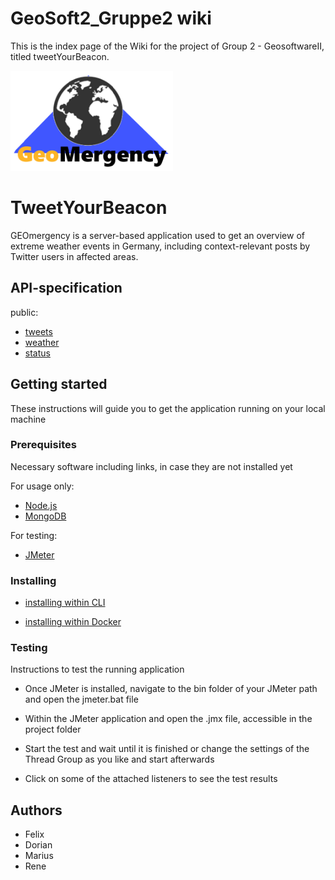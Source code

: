 # GeoSoft2_Gruppe2 wiki

This is the index page of the Wiki for the project of Group 2 - GeosoftwareII, titled tweetYourBeacon.

<a><img src="https://github.com/Dingensen/GeoSoft2_Gruppe2/blob/master/GEOmergency.png" width="260" height="160"></a>

# TweetYourBeacon
GEOmergency is a server-based application used to get an overview of extreme weather events in Germany, including context-relevant posts by Twitter users in affected areas.

## API-specification
public:
* [tweets](https://github.com/Dingensen/GeoSoft2_Gruppe2/wiki/api%E2%80%90specification-%E2%80%90-tweets)
* [weather](https://github.com/Dingensen/GeoSoft2_Gruppe2/wiki/api%E2%80%90specification-%E2%80%90-weather)
* [status](https://github.com/Dingensen/GeoSoft2_Gruppe2/wiki/api%E2%80%90specification-%E2%80%90-status)

## Getting started
These instructions will guide you to get the application running on your local machine

### Prerequisites 
Necessary software including links, in case they are not installed yet

For usage only:

* <a href ="https://nodejs.org/en/download/"> Node.js</a>
* <a href ="https://www.mongodb.com/download-center/community"> MongoDB</a>

For testing:

* <a href ="https://jmeter.apache.org/download_jmeter.cgi">JMeter</a>

### Installing
* [installing within CLI](https://github.com/Dingensen/GeoSoft2_Gruppe2/wiki/installation:-CLI)

* [installing within Docker](https://github.com/Dingensen/GeoSoft2_Gruppe2/wiki/installation:-Docker)


### Testing
Instructions to test the running application

* Once JMeter is installed, navigate to the bin folder of your JMeter path
and open the jmeter.bat file

* Within the JMeter application and open the .jmx file, accessible in the project folder

* Start the test and wait until it is finished or change the settings of the Thread Group as you like and start afterwards

* Click on some of the attached listeners to see the test results 

## Authors
* Felix
* Dorian
* Marius
* Rene
